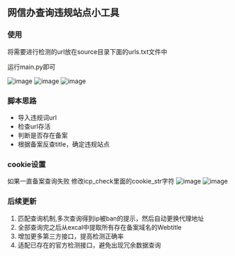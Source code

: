 ## 网信办查询违规站点小工具
### 使用
将需要进行检测的url放在source目录下面的urls.txt文件中  

运行main.py即可  

![image](https://github.com/Muhansrc/weigui_scan/assets/128204479/ab91ee5f-4df1-4bfc-97e9-c91a37e9f4db)
![image](https://github.com/Muhansrc/weigui_scan/assets/128204479/6cd74c9f-737d-4f51-b121-df2f4ce887a1)
![image](https://github.com/Muhansrc/weigui_scan/assets/128204479/fdf50e9c-08b9-45a5-8299-7f20df9bc369)




### 脚本思路
+ 导入违规词url
+ 检查url存活
+ 判断是否存在备案
+ 根据备案反查title，确定违规站点


### cookie设置
如果一直备案查询失败
修改icp_check里面的cookie_str字符
![image](https://github.com/Muhansrc/weigui_scan/assets/128204479/29182bd9-592c-4952-a434-51b8a32ee04c)
![image](https://github.com/Muhansrc/weigui_scan/assets/128204479/470118ff-2cbd-49bf-8724-e03ba6485482)


### 后续更新
1. 匹配查询机制,多次查询得到ip被ban的提示，然后自动更换代理地址
2. 全部查询完之后从excal中提取所有存在备案域名的Webtitle
3. 增加更多第三方接口，提高检测正确率
4. 适配已存在的官方检测接口，避免出现冗余数据查询
